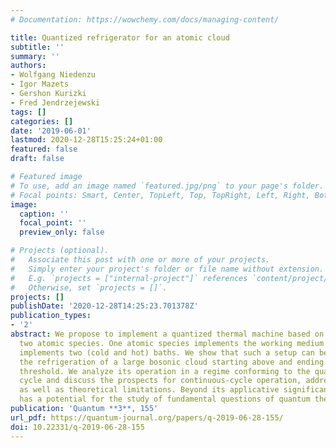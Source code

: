 ```yaml
---
# Documentation: https://wowchemy.com/docs/managing-content/

title: Quantized refrigerator for an atomic cloud
subtitle: ''
summary: ''
authors:
- Wolfgang Niedenzu
- Igor Mazets
- Gershon Kurizki
- Fred Jendrzejewski
tags: []
categories: []
date: '2019-06-01'
lastmod: 2020-12-28T15:25:24+01:00
featured: false
draft: false

# Featured image
# To use, add an image named `featured.jpg/png` to your page's folder.
# Focal points: Smart, Center, TopLeft, Top, TopRight, Left, Right, BottomLeft, Bottom, BottomRight.
image:
  caption: ''
  focal_point: ''
  preview_only: false

# Projects (optional).
#   Associate this post with one or more of your projects.
#   Simply enter your project's folder or file name without extension.
#   E.g. `projects = ["internal-project"]` references `content/project/deep-learning/index.md`.
#   Otherwise, set `projects = []`.
projects: []
publishDate: '2020-12-28T14:25:23.701378Z'
publication_types:
- '2'
abstract: We propose to implement a quantized thermal machine based on a mixture of
  two atomic species. One atomic species implements the working medium and the other
  implements two (cold and hot) baths. We show that such a setup can be employed for
  the refrigeration of a large bosonic cloud starting above and ending below the condensation
  threshold. We analyze its operation in a regime conforming to the quantized Otto
  cycle and discuss the prospects for continuous-cycle operation, addressing the experimental
  as well as theoretical limitations. Beyond its applicative significance, this setup
  has a potential for the study of fundamental questions of quantum thermodynamics.
publication: 'Quantum **3**, 155'
url_pdf: https://quantum-journal.org/papers/q-2019-06-28-155/
doi: 10.22331/q-2019-06-28-155
---
```

